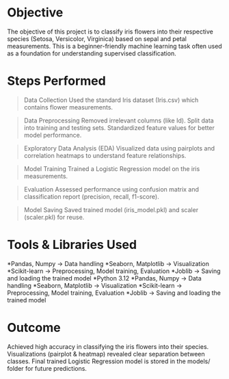 # Objective

The objective of this project is to classify iris flowers into their respective species (Setosa, Versicolor, Virginica) based on sepal and petal measurements. This is a beginner-friendly machine learning task often used as a foundation for understanding supervised classification.

# Steps Performed

>Data Collection
Used the standard Iris dataset (Iris.csv) which contains flower measurements.

>Data Preprocessing
Removed irrelevant columns (like Id).
Split data into training and testing sets.
Standardized feature values for better model performance.

>Exploratory Data Analysis (EDA)
Visualized data using pairplots and correlation heatmaps to understand feature relationships.

>Model Training
Trained a Logistic Regression model on the iris measurements.

>Evaluation
Assessed performance using confusion matrix and classification report (precision, recall, f1-score).

>Model Saving
Saved trained model (iris_model.pkl) and scaler (scaler.pkl) for reuse.

# Tools & Libraries Used

*Pandas, Numpy → Data handling
*Seaborn, Matplotlib → Visualization
*Scikit-learn → Preprocessing, Model training, Evaluation
*Joblib → Saving and loading the trained model
*Python 3.12
*Pandas, Numpy → Data handling
*Seaborn, Matplotlib → Visualization
*Scikit-learn → Preprocessing, Model training, Evaluation
*Joblib → Saving and loading the trained model

# Outcome

Achieved high accuracy in classifying the iris flowers into their species.
Visualizations (pairplot & heatmap) revealed clear separation between classes.
Final trained Logistic Regression model is stored in the models/ folder for future predictions.
